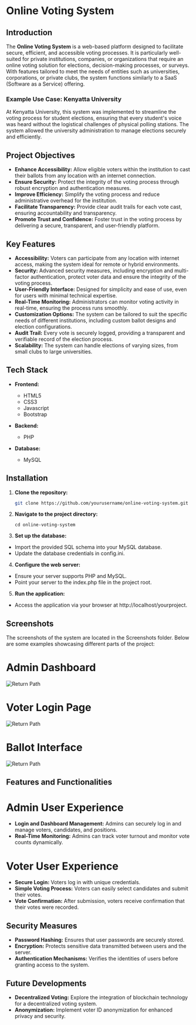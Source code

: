 # Online Voting System

## Introduction

The **Online Voting System** is a web-based platform designed to facilitate secure, efficient, and accessible voting processes. It is particularly well-suited for private institutions, companies, or organizations that require an online voting solution for elections, decision-making processes, or surveys. With features tailored to meet the needs of entities such as universities, corporations, or private clubs, the system functions similarly to a SaaS (Software as a Service) offering.

### Example Use Case: Kenyatta University
At Kenyatta University, this system was implemented to streamline the voting process for student elections, ensuring that every student's voice was heard without the logistical challenges of physical polling stations. The system allowed the university administration to manage elections securely and efficiently.

## Project Objectives

- **Enhance Accessibility:** Allow eligible voters within the institution to cast their ballots from any location with an internet connection.
- **Ensure Security:** Protect the integrity of the voting process through robust encryption and authentication measures.
- **Improve Efficiency:** Simplify the voting process and reduce administrative overhead for the institution.
- **Facilitate Transparency:** Provide clear audit trails for each vote cast, ensuring accountability and transparency.
- **Promote Trust and Confidence:** Foster trust in the voting process by delivering a secure, transparent, and user-friendly platform.

## Key Features

- **Accessibility:** Voters can participate from any location with internet access, making the system ideal for remote or hybrid environments.
- **Security:** Advanced security measures, including encryption and multi-factor authentication, protect voter data and ensure the integrity of the voting process.
- **User-Friendly Interface:** Designed for simplicity and ease of use, even for users with minimal technical expertise.
- **Real-Time Monitoring:** Administrators can monitor voting activity in real-time, ensuring the process runs smoothly.
- **Customization Options:** The system can be tailored to suit the specific needs of different institutions, including custom ballot designs and election configurations.
- **Audit Trail:** Every vote is securely logged, providing a transparent and verifiable record of the election process.
- **Scalability:** The system can handle elections of varying sizes, from small clubs to large universities.

## Tech Stack

- **Frontend:** 
  - HTML5
  - CSS3
  - Javascript
  - Bootstrap

- **Backend:** 
  - PHP

- **Database:** 
  - MySQL

## Installation

1. **Clone the repository:**
   ```bash
   git clone https://github.com/yourusername/online-voting-system.git


2. **Navigate to the project directory:**
   ```
   cd online-voting-system
   ````

3. **Set up the database:**
- Import the provided SQL schema into your MySQL database.
- Update the database credentials in config.ini.

4. **Configure the web server:**
- Ensure your server supports PHP and MySQL.
- Point your server to the index.php file in the project root.

5. **Run the application:**
- Access the application via your browser at http://localhost/yourproject.

## Screenshots
The screenshots of the system are located in the Screenshots folder. Below are some examples showcasing different parts of the project:

# Admin Dashboard
![Return Path](Screenshots/admin_dashboard.PNG)

# Voter Login Page
![Return Path](Screenshots/voter_login.PNG)

# Ballot Interface
![Return Path](Screenshots/ballot-interface.PNG)




## Features and Functionalities

# Admin User Experience
- **Login and Dashboard Management:** Admins can securely log in and manage voters, candidates, and positions.
- **Real-Time Monitoring:** Admins can track voter turnout and monitor vote counts dynamically.

# Voter User Experience
- **Secure Login:** Voters log in with unique credentials.
- **Simple Voting Process:** Voters can easily select candidates and submit their votes.
- **Vote Confirmation:** After submission, voters receive confirmation that their votes were recorded.

## Security Measures
- **Password Hashing:** Ensures that user passwords are securely stored.
- **Encryption:** Protects sensitive data transmitted between users and the server.
- **Authentication Mechanisms:** Verifies the identities of users before granting access to the system.

## Future Developments
- **Decentralized Voting:** Explore the integration of blockchain technology for a decentralized voting system.
- **Anonymization:** Implement voter ID anonymization for enhanced privacy and security.

